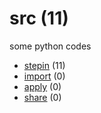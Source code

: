# src (11)
some python codes

+ [stepin](stepin/README.md) (11)
+ [import](import/README.md) (0)
+ [apply](apply/README.md) (0)
+ [share](share/README.md) (0)
